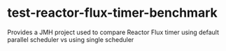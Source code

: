 # test-reactor-flux-timer-benchmark
Provides a JMH project used to compare Reactor Flux timer using default parallel scheduler vs using single scheduler 

